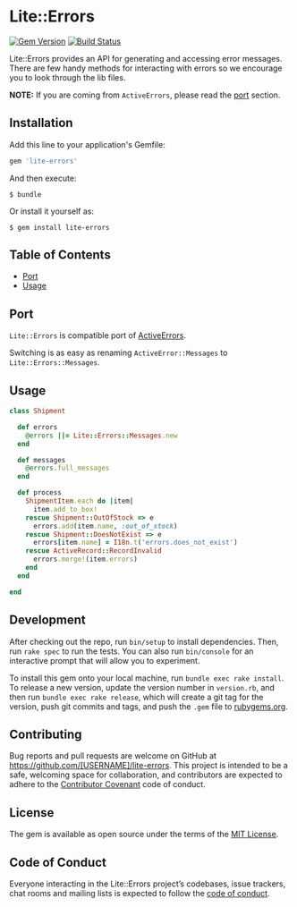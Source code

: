 # Lite::Errors

[![Gem Version](https://badge.fury.io/rb/lite-errors.svg)](http://badge.fury.io/rb/lite-errors)
[![Build Status](https://travis-ci.org/drexed/lite-errors.svg?branch=master)](https://travis-ci.org/drexed/lite-errors)

Lite::Errors provides an API for generating and accessing error messages.
There are few handy methods for interacting with errors so we encourage you to look through the lib files.

**NOTE:** If you are coming from `ActiveErrors`, please read the [port](#port) section.

## Installation

Add this line to your application's Gemfile:

```ruby
gem 'lite-errors'
```

And then execute:

    $ bundle

Or install it yourself as:

    $ gem install lite-errors

## Table of Contents

* [Port](#port)
* [Usage](#usage)

## Port

`Lite::Errors` is compatible port of [ActiveErrors](https://github.com/drexed/active_errors).

Switching is as easy as renaming `ActiveError::Messages` to `Lite::Errors::Messages`.

## Usage

```ruby
class Shipment

  def errors
    @errors ||= Lite::Errors::Messages.new
  end

  def messages
    @errors.full_messages
  end

  def process
    ShipmentItem.each do |item|
      item.add_to_box!
    rescue Shipment::OutOfStock => e
      errors.add(item.name, :out_of_stock)
    rescue Shipment::DoesNotExist => e
      errors[item.name] = I18n.t('errors.does_not_exist')
    rescue ActiveRecord::RecordInvalid
      errors.merge!(item.errors)
    end
  end

end
```

## Development

After checking out the repo, run `bin/setup` to install dependencies. Then, run `rake spec` to run the tests. You can also run `bin/console` for an interactive prompt that will allow you to experiment.

To install this gem onto your local machine, run `bundle exec rake install`. To release a new version, update the version number in `version.rb`, and then run `bundle exec rake release`, which will create a git tag for the version, push git commits and tags, and push the `.gem` file to [rubygems.org](https://rubygems.org).

## Contributing

Bug reports and pull requests are welcome on GitHub at https://github.com/[USERNAME]/lite-errors. This project is intended to be a safe, welcoming space for collaboration, and contributors are expected to adhere to the [Contributor Covenant](http://contributor-covenant.org) code of conduct.

## License

The gem is available as open source under the terms of the [MIT License](https://opensource.org/licenses/MIT).

## Code of Conduct

Everyone interacting in the Lite::Errors project’s codebases, issue trackers, chat rooms and mailing lists is expected to follow the [code of conduct](https://github.com/[USERNAME]/lite-errors/blob/master/CODE_OF_CONDUCT.md).
